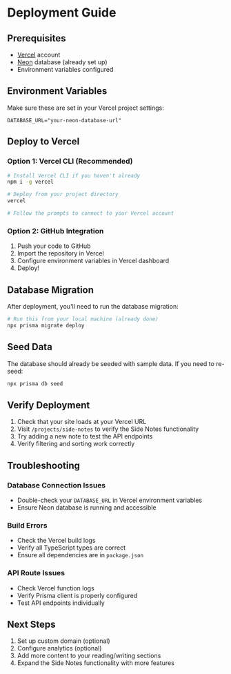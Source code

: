 # Deployment Guide

## Prerequisites

- [Vercel](https://vercel.com) account
- [Neon](https://neon.tech) database (already set up)
- Environment variables configured

## Environment Variables

Make sure these are set in your Vercel project settings:

```env
DATABASE_URL="your-neon-database-url"
```

## Deploy to Vercel

### Option 1: Vercel CLI (Recommended)

```bash
# Install Vercel CLI if you haven't already
npm i -g vercel

# Deploy from your project directory
vercel

# Follow the prompts to connect to your Vercel account
```

### Option 2: GitHub Integration

1. Push your code to GitHub
2. Import the repository in Vercel
3. Configure environment variables in Vercel dashboard
4. Deploy!

## Database Migration

After deployment, you'll need to run the database migration:

```bash
# Run this from your local machine (already done)
npx prisma migrate deploy
```

## Seed Data

The database should already be seeded with sample data. If you need to re-seed:

```bash
npx prisma db seed
```

## Verify Deployment

1. Check that your site loads at your Vercel URL
2. Visit `/projects/side-notes` to verify the Side Notes functionality
3. Try adding a new note to test the API endpoints
4. Verify filtering and sorting work correctly

## Troubleshooting

### Database Connection Issues
- Double-check your `DATABASE_URL` in Vercel environment variables
- Ensure Neon database is running and accessible

### Build Errors
- Check the Vercel build logs
- Verify all TypeScript types are correct
- Ensure all dependencies are in `package.json`

### API Route Issues
- Check Vercel function logs
- Verify Prisma client is properly configured
- Test API endpoints individually

## Next Steps

1. Set up custom domain (optional)
2. Configure analytics (optional)
3. Add more content to your reading/writing sections
4. Expand the Side Notes functionality with more features
